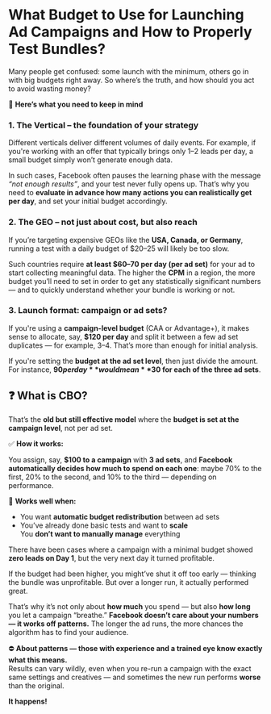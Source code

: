 # What Budget to Use for Launching Ad Campaigns and How to Properly Test Bundles?

Many people get confused: some launch with the minimum, others go in with big budgets right away. So where’s the truth, and how should you act to avoid wasting money?

🍷 **Here’s what you need to keep in mind**

### 1\. The Vertical – the foundation of your strategy

Different verticals deliver different volumes of daily events. For example, if you're working with an offer that typically brings only 1–2 leads per day, a small budget simply won’t generate enough data.

In such cases, Facebook often pauses the learning phase with the message *“not enough results”*, and your test never fully opens up. That’s why you need to **evaluate in advance how many actions you can realistically get per day**, and set your initial budget accordingly.

### 2\. The GEO – not just about cost, but also reach

If you’re targeting expensive GEOs like the **USA, Canada, or Germany**, running a test with a daily budget of $20–25 will likely be too slow.

Such countries require **at least $60–70 per day (per ad set)** for your ad to start collecting meaningful data. The higher the **CPM** in a region, the more budget you’ll need to set in order to get any statistically significant numbers — and to quickly understand whether your bundle is working or not.

### 3\. Launch format: campaign or ad sets?

If you're using a **campaign-level budget** (CAA or Advantage+), it makes sense to allocate, say, **$120 per day** and split it between a few ad set duplicates — for example, 3–4. That’s more than enough for initial analysis.

If you're setting the **budget at the ad set level**, then just divide the amount. For instance, **$90 per day** would mean **$30 for each of the three ad sets**.

## ❓ What is CBO?

That’s the **old but still effective model** where the **budget is set at the campaign level**, not per ad set.

✅ **How it works:**

You assign, say, **$100 to a campaign** with **3 ad sets**, and **Facebook automatically decides how much to spend on each one**: maybe 70% to the first, 20% to the second, and 10% to the third — depending on performance.

📌 **Works well when:**

* You want **automatic budget redistribution** between ad sets  
* You’ve already done basic tests and want to **scale**  
  You **don’t want to manually manage** everything

There have been cases where a campaign with a minimal budget showed **zero leads on Day 1**, but the very next day it turned profitable.

 If the budget had been higher, you might’ve shut it off too early — thinking the bundle was unprofitable. But over a longer run, it actually performed great.

That’s why it’s not only about **how much** you spend — but also **how long** you let a campaign “breathe.” **Facebook doesn’t care about your numbers — it works off patterns.** The longer the ad runs, the more chances the algorithm has to find your audience.

⛔️ **About patterns — those with experience and a trained eye know exactly what this means.**  
 Results can vary wildly, even when you re-run a campaign with the exact same settings and creatives — and sometimes the new run performs **worse** than the original.

**It happens\!**

